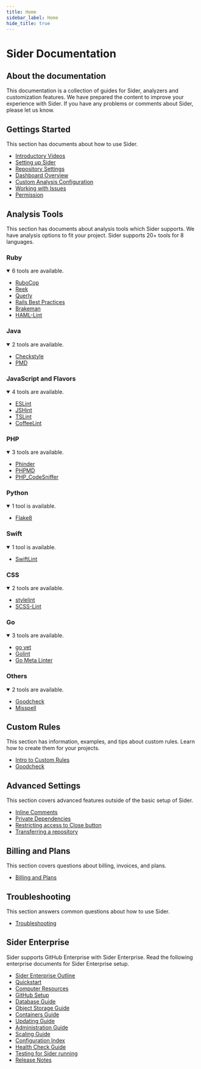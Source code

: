 ```yaml
---
title: Home
sidebar_label: Home
hide_title: true
---
```


# Sider Documentation

## About the documentation

This documentation is a collection of guides for Sider, analyzers and customization features.
We have prepared the content to improve your experience with Sider. If you have any problems or comments about Sider, please let us know.

## Gettings Started

This section has documents about how to use Sider.

* [Introductory Videos](./getting-started/intro-videos.md)
* [Setting up Sider](./getting-started/setup.md)
* [Repository Settings](./getting-started/repository-settings.md)
* [Dashboard Overview](./getting-started/dashboard.md)
* [Custom Analysis Configuration](./getting-started/custom-configuration.md)
* [Working with Issues](./getting-started/working-with-issues.md)
* [Permission](./getting-started/permissions.md)

## Analysis Tools

This section has documents about analysis tools which Sider supports. We have analysis options to fit your project. Sider supports 20+ tools for 8 languages.

### Ruby

<details open>
  <summary>6 tools are available.</summary>

  * [RuboCop](./tools/ruby/rubocop.md)
  * [Reek](./tools/ruby/reek.md)
  * [Querly](./tools/ruby/querly.md)
  * [Rails Best Practices](./tools/ruby/rails-bestpractices.md)
  * [Brakeman](./tools/ruby/brakeman.md)
  * [HAML-Lint](./tools/ruby/haml-lint.md)

</details>

### Java

<details open>
  <summary>2 tools are available.</summary>

  * [Checkstyle](./tools/java/checkstyle.md)
  * [PMD](./tools/java/pmd.md)
</details>

### JavaScript and Flavors

<details open>
  <summary>4 tools are available.</summary>

  * [ESLint](./tools/javascript/eslint.md)
  * [JSHint](./tools/javascript/jshint.md)
  * [TSLint](./tools/javascript/tslint.md)
  * [CoffeeLint](./tools/javascript/coffeelint.md)

</details>

### PHP

<details open>
  <summary>3 tools are available.</summary>

  * [Phinder](./tools/php/phinder.md)
  * [PHPMD](./tools/php/phpmd.md)
  * [PHP_CodeSniffer](./tools/php/codesniffer.md)

</details>

### Python

<details open>
  <summary>1 tool is available.</summary>

  * [Flake8](./tools/python/flake8.md)

</details>

### Swift

<details open>
  <summary>1 tool is available.</summary>

  * [SwiftLint](./tools/swift/swiftlint.md)

</details>

### CSS

<details open>
  <summary>2 tools are available.</summary>

  * [stylelint](./tools/css/stylelint.md)
  * [SCSS-Lint](./tools/css/scss-lint.md)

</details>

### Go

<details open>
  <summary>3 tools are available.</summary>

  * [go vet](./tools/go/govet.md)
  * [Golint](./tools/go/golint.md)
  * [Go Meta Linter](./tools/go/gometalinter.md)

</details>

### Others

<details open>
  <summary>2 tools are available.</summary>

  * [Goodcheck](./tools/others/goodcheck.md)
  * [Misspell](./tools/others/misspell.md)

</details>

## Custom Rules

This section has information, examples, and tips about custom rules. Learn how to create them for your projects.

* [Intro to Custom Rules](./custom-rules/introduction-to-custom-rules.md)
* [Goodcheck](./custom-rules/goodcheck.md)

## Advanced Settings

This section covers advanced features outside of the basic setup of Sider.

* [Inline Comments](./advanced-settings/inline-comments.md)
* [Private Dependencies](./advanced-settings/private-dependencies.md)
* [Restricting access to Close button](./advanced-settings/restricting-access-to-close-button.md)
* [Transferring a repository](./advanced-settings/transferring-a-repository.md)

## Billing and Plans

This section covers questions about billing, invoices, and plans. 

* [Billing and Plans](./billing-and-plans.md)

## Troubleshooting

This section answers common questions about how to use Sider.

* [Troubleshooting](./troubleshooting.md)

## Sider Enterprise

Sider supports GitHub Enterprise with Sider Enterprise.
Read the following enterprise documents for Sider Enterprise setup.

* [Sider Enterprise Outline](./enterprise/outline.md)
* [Quickstart](./enterprise/quickstart.md)
* [Computer Resources](./enterprise/resources.md)
* [GitHub Setup](./enterprise/github.md)
* [Database Guide](./enterprise/database.md)
* [Object Storage Guide](./enterprise/storage.md)
* [Containers Guide](./enterprise/containers.md)
* [Updating Guide](./enterprise/updating.md)
* [Administration Guide](./enterprise/administration.md)
* [Scaling Guide](./enterprise/scaling.md)
* [Configuration Index](./enterprise/config.md)
* [Health Check Guide](./enterprise/healthcheck.md)
* [Testing for Sider running](./enterprise/testing/guide.md)
* [Release Notes](./enterprise/releases/changelog.md)